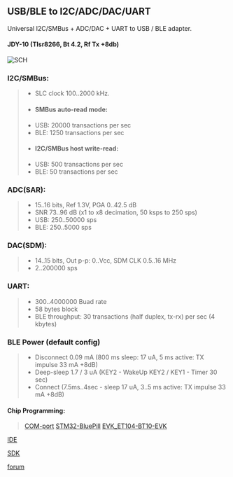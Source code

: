 ## USB/BLE to I2C/ADC/DAC/UART

Universal I2C/SMBus + ADC/DAC + UART to USB / BLE adapter.
#### JDY-10 (Tlsr8266, Bt 4.2, Rf Tx +8db)
![SCH](https://github.com/pvvx/UBIA/blob/master/DOCs/img/tBLETST_JDY10_sch.gif)

### I2C/SMBus:
>* SLC clock 100..2000 kHz.
>* #### SMBus auto-read mode:
> * USB: 20000 transactions per sec
> * BLE: 1250 transactions per sec
>* #### I2C/SMBus host write-read:
> * USB: 500 transactions per sec
> * BLE: 50 transactions per sec

### ADC(SAR):
>* 15..16 bits, Ref 1.3V, PGA 0..42.5 dB
>* SNR 73..96 dB (x1 to x8 decimation, 50 ksps to 250 sps)
>* USB: 250..50000 sps 
>* BLE: 250..5000 sps

### DAC(SDM):
>* 14..15 bits, Out p-p: 0..Vcc, SDM CLK 0.5..16 MHz
>* 2..200000 sps

### UART:
>* 300..4000000 Buad rate
>* 58 bytes block
>* BLE throughput: 30 transactions (half duplex, tx-rx) per sec (4 kbytes)

### BLE Power (default config)
>* Disconnect 0.09 mA (800 ms sleep: 17 uA, 5 ms active: TX impulse 33 mA +8dB)
>* Deep-sleep 1.7 / 3 uA (KEY2 - WakeUp KEY2 / KEY1 - Timer 30 sec)
>* Connect (7.5ms..4sec - sleep 17 uA, 3..5 ms active: TX impulse 33 mA +8dB)

#### Chip Programming:
>[COM-port](https://github.com/pvvx/TlsrComProg)
>[STM32-BluePill](https://github.com/pvvx/TlsrTools)
>[EVK_ET104-BT10-EVK](https://github.com/pvvx/TLSR8269-EVK)

[IDE](http://wiki.telink-semi.cn/dokuwiki/doku.php?id=menu:tools:ide_quick_start)

[SDK](http://wiki.telink-semi.cn/dokuwiki/doku.php?id=menu:chipset:tslr826x)

[forum](https://esp8266.ru/forum/threads/ubia-usb-ble-to-i2c-smbus-adapter.4810/)
